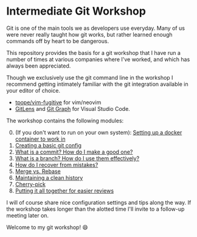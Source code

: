 # Intermediate Git Workshop

Git is one of the main tools we as developers use everyday. Many of us were
never really taught how git works, but rather learned enough commands off by
heart to be dangerous.

This repository provides the basis for a git workshop that I have run a number
of times at various companies where I've worked, and which has always been
appreciated.

Though we exclusively use the git command line in the workshop I
recommend getting intimately familiar with the git integration available in your
editor of choice.

- [tpope/vim-fugitive](https://github.com/tpope/vim-fugitive) for vim/neovim
- [GitLens](https://marketplace.visualstudio.com/items?itemName=eamodio.gitlens)
  and [Git Graph](https://marketplace.visualstudio.com/items?itemName=mhutchie.git-graph) for Visual Studio Code.

The workshop contains the following modules:

0. (If you don't want to run on your own system): [Setting up a docker container to work in](00_setup_docker.md)
1. [Creating a basic git config](01_basic_git_config.md)
2. [What is a commit? How do I make a good one?](02_what_is_a_commit.md)
3. [What is a branch? How do I use them effectively?](03_what_is_a_branch.md)
4. [How do I recover from mistakes?](04_using_the_reflog.md)
5. [Merge vs. Rebase](05_merge_vs_rebase.md)
6. [Maintaining a clean history](06_interactive_rebase.md)
7. [Cherry-pick](07_cherry_pick.md)
8. [Putting it all together for easier reviews](08_workflow.md)

I will of course share nice configuration settings and tips along the way. If
the workshop takes longer than the alotted time I'll invite to a follow-up
meeting later on.

Welcome to my git workshop! :smile:
